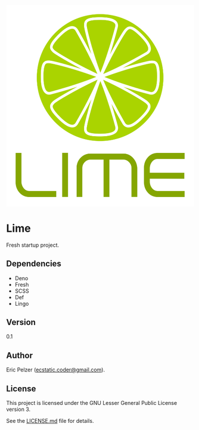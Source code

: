 ![](https://github.com/senselogic/LIME/blob/master/LOGO/lime.png)

# Lime

Fresh startup project.

## Dependencies

*   Deno
*   Fresh
*   SCSS
*   Def
*   Lingo

## Version

0.1

## Author

Eric Pelzer (ecstatic.coder@gmail.com).

## License

This project is licensed under the GNU Lesser General Public License version 3.

See the [LICENSE.md](LICENSE.md) file for details.
